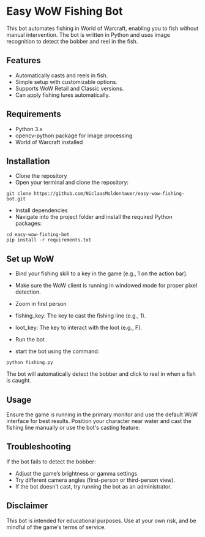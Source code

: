# Easy WoW Fishing Bot
This bot automates fishing in World of Warcraft, enabling you to fish without manual intervention. The bot is written in Python and uses image recognition to detect the bobber and reel in the fish.

## Features

- Automatically casts and reels in fish.
- Simple setup with customizable options.
- Supports WoW Retail and Classic versions.
- Can apply fishing lures automatically.


## Requirements

- Python 3.x
- opencv-python package for image processing
- World of Warcraft installed

## Installation

- Clone the repository
- Open your terminal and clone the repository:

```
git clone https://github.com/NiclaasMoldenhauer/easy-wow-fishing-bot.git
```

- Install dependencies
- Navigate into the project folder and install the required Python packages:

```
cd easy-wow-fishing-bot
pip install -r requirements.txt
```

## Set up WoW

- Bind your fishing skill to a key in the game (e.g., 1 on the action bar).
- Make sure the WoW client is running in windowed mode for proper pixel detection.
- Zoom in first person

- fishing_key: The key to cast the fishing line (e.g., 1).
- loot_key: The key to interact with the loot (e.g., F).
- Run the bot
- start the bot using the command:

```
python fishing.py
```

The bot will automatically detect the bobber and click to reel in when a fish is caught.

## Usage

Ensure the game is running in the primary monitor and use the default WoW interface for best results.
Position your character near water and cast the fishing line manually or use the bot's casting feature.

## Troubleshooting

If the bot fails to detect the bobber:
- Adjust the game’s brightness or gamma settings.
- Try different camera angles (first-person or third-person view).
- If the bot doesn’t cast, try running the bot as an administrator.
  
## Disclaimer
This bot is intended for educational purposes. Use at your own risk, and be mindful of the game's terms of service.
